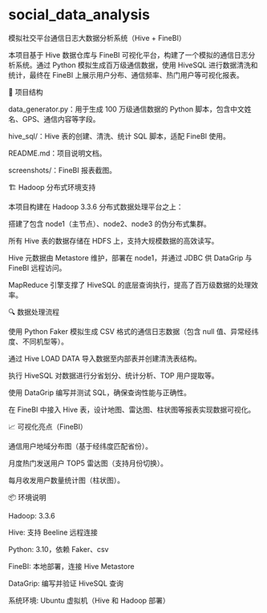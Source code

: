 # social_data_analysis

模拟社交平台通信日志大数据分析系统（Hive + FineBI）

本项目基于 Hive 数据仓库与 FineBI 可视化平台，构建了一个模拟的通信日志分析系统。通过 Python 模拟生成百万级通信数据，使用 HiveSQL 进行数据清洗和统计，最终在 FineBI 上展示用户分布、通信频率、热门用户等可视化报表。

📁 项目结构

data_generator.py：用于生成 100 万级通信数据的 Python 脚本，包含中文姓名、GPS、通信内容等字段。

hive_sql/：Hive 表的创建、清洗、统计 SQL 脚本，适配 FineBI 使用。

README.md：项目说明文档。

screenshots/：FineBI 报表截图。

🏗️ Hadoop 分布式环境支持

本项目构建在 Hadoop 3.3.6 分布式数据处理平台之上：

搭建了包含 node1（主节点）、node2、node3 的伪分布式集群。

所有 Hive 表的数据存储在 HDFS 上，支持大规模数据的高效读写。

Hive 元数据由 Metastore 维护，部署在 node1，并通过 JDBC 供 DataGrip 与 FineBI 远程访问。

MapReduce 引擎支撑了 HiveSQL 的底层查询执行，提高了百万级数据的处理效率。

🔍 数据处理流程

使用 Python Faker 模拟生成 CSV 格式的通信日志数据（包含 null 值、异常经纬度、不同机型等）。

通过 Hive LOAD DATA 导入数据至内部表并创建清洗表结构。

执行 HiveSQL 对数据进行分省划分、统计分析、TOP 用户提取等。

使用 DataGrip 编写并测试 SQL，确保查询性能与正确性。

在 FineBI 中接入 Hive 表，设计地图、雷达图、柱状图等报表实现数据可视化。

📈 可视化亮点（FineBI）

通信用户地域分布图（基于经纬度匹配省份）。

月度热门发送用户 TOP5 雷达图（支持月份切换）。

每月收发用户数量统计图（柱状图）。

📦 环境说明

Hadoop: 3.3.6

Hive: 支持 Beeline 远程连接

Python: 3.10，依赖 Faker、csv

FineBI: 本地部署，连接 Hive Metastore

DataGrip: 编写并验证 HiveSQL 查询

系统环境: Ubuntu 虚拟机（Hive 和 Hadoop 部署）
